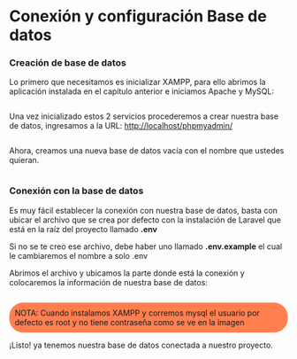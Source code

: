 # Conexión y configuración Base de datos 


### Creación de base de datos
Lo primero que necesitamos es inicializar XAMPP, para ello abrimos la aplicación instalada en el capítulo anterior e iniciamos Apache y MySQL:

<img :src="$withBase('/img/xampp.jpg')">

Una vez inicializado estos 2 servicios procederemos a crear nuestra base de datos, ingresamos a la 
URL: [http://localhost/phpmyadmin/](http://localhost/phpmyadmin/)

<img :src="$withBase('/img/phpmyadmin.png')">

Ahora, creamos una nueva base de datos vacía con el nombre que ustedes quieran.

<img :src="$withBase('/img/crea_base_datos.jpg')">

### Conexión con la base de datos

Es muy fácil establecer la conexión con nuestra base de datos, basta con ubicar el archivo que se crea por defecto con la instalación de Laravel que está en la raíz del proyecto llamado  <b>.env</b> 


Si no se te creo ese archivo, debe haber uno llamado <b>.env.example</b> el cual le cambiaremos el nombre a solo .env

Abrimos el archivo y ubicamos la parte donde está la conexión y colocaremos la información de nuestra base de datos:

<img :src="$withBase('/img/conexion_bs.png')">

<p style="background-color: coral; border-radius: 25px; padding:10px">NOTA: Cuando instalamos XAMPP y corremos mysql el usuario por defecto es root y no tiene contraseña como se ve en la imagen</p>

¡Listo! ya tenemos nuestra base de datos conectada a nuestro proyecto.


